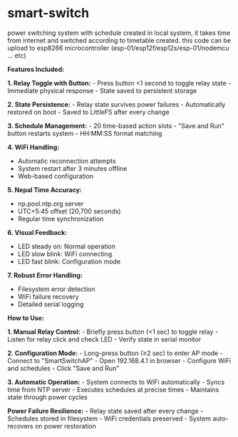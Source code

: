 # smart-switch
power switching system with schedule created in local system, it takes time from internet and switched according to timetable created.
this code can be upload to esp8266 microcontroller (esp-01/esp12f/esp12s/esp-01/nodemcu ... etc)

**Features Included:**

**1.	Relay Toggle with Button:**
    -	Press button <1 second to toggle relay state
    -	Immediate physical response
    -	State saved to persistent storage
    
**2.	State Persistence:**
    -	Relay state survives power failures
    -	Automatically restored on boot
    -	Saved to LittleFS after every change
    
**3.	Schedule Management:**
    -	20 time-based action slots
    -	"Save and Run" button restarts system
    -	HH:MM:SS format matching
    
**4.	WiFi Handling:**
  -	Automatic reconnection attempts
  -	System restart after 3 minutes offline
  -	Web-based configuration

**5.	Nepal Time Accuracy:**
  -	np.pool.ntp.org server
  -	UTC+5:45 offset (20,700 seconds)
  -	Regular time synchronization
    
**6.	Visual Feedback:**
  -	LED steady on: Normal operation
  -	LED slow blink: WiFi connecting
  -	LED fast blink: Configuration mode
    
**7.	Robust Error Handling:**
  -	Filesystem error detection
  -	WiFi failure recovery
  -	Detailed serial logging


**How to Use:**

**1.	Manual Relay Control:**
    - Briefly press button (<1 sec) to toggle relay
    - Listen for relay click and check LED
    - Verify state in serial monitor

**2.	Configuration Mode:**
    -	Long-press button (≥2 sec) to enter AP mode
    -	Connect to "SmartSwitchAP"
    -	Open 192.168.4.1 in browser
    -	Configure WiFi and schedules
    -	Click "Save and Run"
    
**3.	Automatic Operation:**
    -	System connects to WiFi automatically
    -	Syncs time from NTP server
    -	Executes schedules at precise times
    -	Maintains state through power cycles
    
**Power Failure Resilience:**
    -	Relay state saved after every change
    -	Schedules stored in filesystem
    -	WiFi credentials preserved
    -	System auto-recovers on power restoration
    
   

